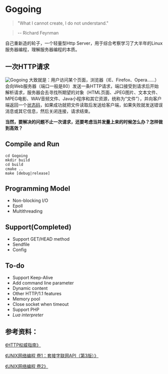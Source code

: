 # Gogoing
>"What I cannot create, I do not understand."

>-- Richard Feynman

自己重新造的轮子，一个轻量型Http Server，用于综合考察学习了大半年的Linux服务器编程，理解服务器编程的本质。

## 一次HTTP请求
![Gogoing](https://github.com/tangwz/WebServer/blob/master/docs/WebServer.png)
大致就是：用户访问某个页面，浏览器（IE、Firefox、Opera……）会向Web服务器（端口一般是80）发送一条HTTP请求，端口接受到请求后开始解析请求，服务器会去寻找所期望的对象（HTML页面、JPEG图片、文本文件、MPEG电影、WAV音频文件、Java小程序和其它资源，统称为“文件”），并向客户端返回一个[状态码](https://zh.wikipedia.org/wiki/HTTP%E7%8A%B6%E6%80%81%E7%A0%81)，如果成功就把文件读取后发送给客户端，如果失败就发送错误消息或其它信息，然后关闭连接，请求结束。

**当然，要解决的问题不止一次请求，还要考虑当并发量上来的时候怎么办？怎样做到高效？**

## Compile and Run
```
cd Gogoing
mkdir build
cd build
cmake ..
make [debug|release]
```

## Programming Model

 - Non-blocking I/O
 - Epoll
 - Multithreading

## Support(Completed)

 - Support GET/HEAD method
 - Sendfile
 - Config

## To-do

 - Support Keep-Alive
 - Add command line parameter
 - Dynamic content
 - Other HTTP/1.1 features
 - Memory pool
 - Close socket when timeout
 - Support PHP
 - *Lua interpreter*

## 参考资料：
[《HTTP权威指南》](http://book.douban.com/subject/10746113/)

[《UNIX网络编程 卷1：套接字联网API（第3版）》](http://book.douban.com/subject/4859464/)

[《UNIX网络编程 卷2》](http://book.douban.com/subject/4118577/)
